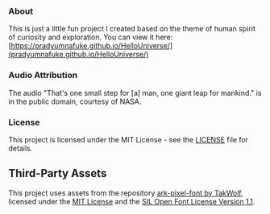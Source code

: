 ### About

This is just a little fun project I created based on the theme of human spirit of curiosity and exploration.
You can view it here:
[https://pradyumnafuke.github.io/HelloUniverse/](pradyumnafuke.github.io/HelloUniverse/)

### Audio Attribution

The audio "That's one small step for [a] man, one giant leap for mankind." is in the public domain, courtesy of NASA.

### License

This project is licensed under the MIT License - see the [LICENSE](./LICENSE) file for details.

## Third-Party Assets

This project uses assets from the repository [ark-pixel-font by TakWolf](https://github.com/TakWolf/ark-pixel-font), licensed under the [MIT License](https://github.com/TakWolf/ark-pixel-font/blob/master/LICENSE-MIT) and the [SIL Open Font License Version 1.1](https://github.com/TakWolf/ark-pixel-font/blob/master/LICENSE-OFL).
